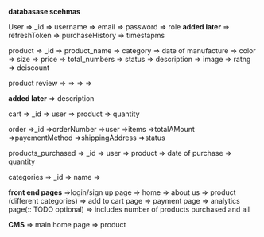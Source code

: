 **databasase scehmas**

User
=> _id
=> username
=> email
=> password
=> role
**added later**
=> refreshToken
=> purchaseHistory
=> timestapms

product
=> _id
=> product_name
=> category
=> date of manufacture
=> color
=> size
=> price
=> total_numbers
=> status
=> description
=> image
=> ratng
=> deiscount

product review
=>
=>
=>
=>

**added later**
=> description


cart
=> _id
=> user
=> product
=> quantity

order
=>_id
=>orderNumber
=>user
=>items
=>totalAMount
=>payementMethod
=>shippingAddress
=>status

products_purchased
=> _id
=> user
=> product
=> date of purchase
=> quantity


categories
=> _id
=> name
=> 






**front end pages**
=>login/sign up page
=> home
=> about us
=> product (different categories)
=> add to cart page
=> payment page
=> analytics page(:: TODO optional) => includes number of products purchased and all


**CMS**
=> main home page
=> product

